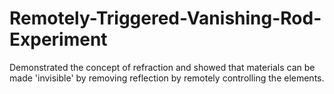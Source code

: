 # Remotely-Triggered-Vanishing-Rod-Experiment
Demonstrated the concept of refraction and showed that materials can be made 'invisible' by removing reflection by remotely controlling the elements.
